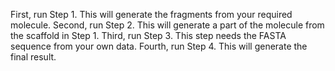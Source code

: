 First, run Step 1. This will generate the fragments from your required molecule.
Second, run Step 2. This will generate a part of the molecule from the scaffold in Step 1.
Third, run Step 3. This step needs the FASTA sequence from your own data.
Fourth, run Step 4. This will generate the final result.
